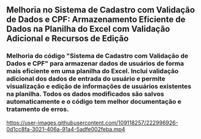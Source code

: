 
## Melhoria no Sistema de Cadastro com Validação de Dados e CPF: Armazenamento Eficiente de Dados na Planilha do Excel com Validação Adicional e Recursos de Edição

### Melhoria do código "Sistema de Cadastro com Validação de Dados e CPF" para armazenar dados de usuários de forma mais eficiente em uma planilha do Excel. Inclui validação adicional dos dados de entrada do usuário e permite visualização e edição de informações de usuários existentes na planilha. Todos os dados modificados são salvos automaticamente e o código tem melhor documentação e tratamento de erros.


https://user-images.githubusercontent.com/109118257/222996926-0d1cc8fa-3021-406a-91a4-5adfe002feba.mp4
